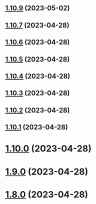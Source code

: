 ## [1.10.9](https://github.com/gridivit/ttt_semver/compare/v1.10.8...v1.10.9) (2023-05-02)

## [1.10.7](https://github.com/gridivit/ttt_semver/compare/v1.10.6...v1.10.7) (2023-04-28)

## [1.10.6](https://github.com/gridivit/ttt_semver/compare/v1.10.5...v1.10.6) (2023-04-28)

## [1.10.5](https://github.com/gridivit/ttt_semver/compare/v1.10.4...v1.10.5) (2023-04-28)

## [1.10.4](https://github.com/gridivit/ttt_semver/compare/v1.10.3...v1.10.4) (2023-04-28)

## [1.10.3](https://github.com/gridivit/ttt_semver/compare/v1.10.2...v1.10.3) (2023-04-28)

## [1.10.2](https://github.com/gridivit/ttt_semver/compare/v1.10.1...v1.10.2) (2023-04-28)

## [1.10.1](https://github.com/gridivit/ttt_semver/compare/v1.10.0...v1.10.1) (2023-04-28)

# [1.10.0](https://github.com/gridivit/ttt_semver/compare/v1.9.0...v1.10.0) (2023-04-28)

# [1.9.0](https://github.com/gridivit/ttt_semver/compare/v1.8.0...v1.9.0) (2023-04-28)

# [1.8.0](https://github.com/gridivit/ttt_semver/compare/v1.7.0...v1.8.0) (2023-04-28)
